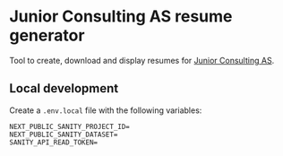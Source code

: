 # Junior Consulting AS resume generator

Tool to create, download and display resumes for [Junior Consulting AS](https://jrc.no/).

## Local development

Create a `.env.local` file with the following variables:

```
NEXT_PUBLIC_SANITY_PROJECT_ID=
NEXT_PUBLIC_SANITY_DATASET=
SANITY_API_READ_TOKEN=
```
